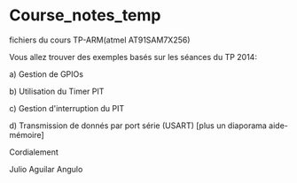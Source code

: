 Course_notes_temp
=================

fichiers du cours TP-ARM(atmel AT91SAM7X256)

Vous allez trouver des exemples basés sur les séances du TP 2014:

a)  Gestion de GPIOs

b)  Utilisation du Timer PIT

c)  Gestion d'interruption du PIT

d)  Transmission de donnés par port série (USART) [plus un diaporama aide-mémoire]

Cordialement

Julio Aguilar Angulo
